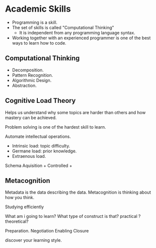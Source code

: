 # Academic Skills

+ Programming is a skill.
+ The set of skills is called "Computational Thinking"
    + It is independent from any programming language syntax.
+ Working together with an experienced programmer is one of the best ways to learn how to code.

## Computational Thinking
+ Decomposition.
+ Pattern Recognition.
+ Algorithmic Design.
+ Abstraction.

## Cognitive Load Theory
Helps us understand why some topics are harder than others and how mastery can be achieved.

Problem solving is one of the hardest skill to learn.

Automate intellectual operations.

+ Intrinsic load: topic difficulty.
+ Germane load: prior knowledge.
+ Extraenous load.

Schema Aquisition + Controlled +

## Metacognition

Metadata is the data describing the data.
Metacognition is thinking about how you think.

Studying efficiently

What am i going to learn?
What type of construct is that? practical ?
theoretical?

Preparation.
Negotiation
Enabling
Closure

discover your learning style.
